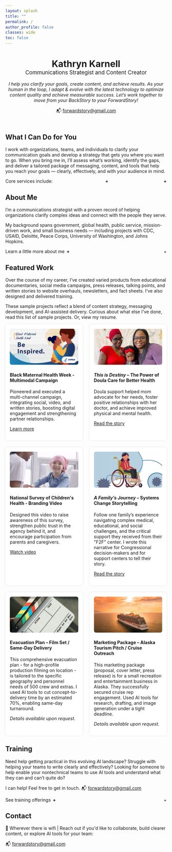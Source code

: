 ```yaml
---
layout: splash
title: ""
permalink: /
author_profile: false
classes: wide
toc: false
---
```

<style>
/* ===========================
   Universal expander behavior
   =========================== */
.expander summary {
  display: flex;                 /* push right icon all the way right */
  align-items: center;
  gap: .4rem;
  cursor: pointer;
  list-style: none;
}
.expander summary::-webkit-details-marker { display: none; }

/* Right-aligned icon for ALL expanders */
.expander summary::after { content: "+"; margin-left: auto; }
.expander[open] summary::after { content: "–"; }

/* Left inline plus (next to the label text) */
.expander .plus { font-weight: 700; }

/* ===========================
   Services spacing
   =========================== */
#services .service-list {
  margin: 1rem 0 1rem 1.5rem;   /* space above & below list */
  padding-left: .5rem;
  font-size: .95rem;
  line-height: 1.55;
}
#services .service-list li + li { margin-top: .75rem; }
#services .exp-note { margin-top: 1rem; }

/* ===========================
   Training spacing
   =========================== */
#training .training-list {
  margin: 1rem 0 0 1.5rem;      /* space above list */
  padding-left: .5rem;
  font-size: .95rem;
  line-height: 1.55;
}
#training .training-list li { margin-bottom: .75rem; }

/* ===========================
   (Optional) tiny top margin when open for About
   =========================== */
#about #about-expander[open] { margin-top: .5rem; }

/* ===========================
   Force right-justified +/– specifically for Services
   =========================== */
#services-expander > summary {
  display: flex !important; 
  align-items: center; 
  gap: .4rem; 
}
#services-expander > summary::after {
  content: "+" !important; 
  margin-left: auto; 
  font-weight: 700;
}
#services-expander[open] > summary::after {
  content: "–" !important; 
}
/* ===== Force right-justified +/– specifically for Services ===== */
#services-expander > summary {
  display: flex !important;           /* ensure flex, not inline/list-item */
  align-items: center !important;
  justify-content: space-between !important;  /* push icon to far right */
  width: 100% !important;                      /* give room for the right icon */
}

#services-expander > summary::after {
  content: "+" !important;             /* show right-side + when closed */
  display: inline-block !important;
  margin-left: .5rem !important;
  font-weight: 700;
}

#services-expander[open] > summary::after {
  content: "–" !important;             /* flip to – when open */
}
</style>



<!-- Hero Section -->
<header class="hero">
  <h1 style="margin-bottom: 0;">Kathryn Karnell</h1>
  <p style="font-size: 1.2em; margin-top: 0;">
    Communications Strategist and Content Creator
  </p>
  <p><em>I help you clarify your goals, create content, and achieve results. As your human in the loop, I adapt & evolve with the latest technology to optimize content quality and achieve measurable success.
  Let’s work together to move from your BackStory to your ForwardStory!</em></p>
<p>📬 <a href="mailto:forwardstory@gmail.com">forwardstory@gmail.com</a></p>
</header>

<!-- Navigation Links -->
<nav class="jump-links">
<!-- What I Do -->
<section id="services">
  <h2>What I Can Do for You</h2>

  <p>
    I work with organizations, teams, and individuals to clarify your communication goals and develop a strategy that gets you where you want to go.
    When you bring me in, I’ll assess what’s working, identify the gaps, and deliver a tailored package of messaging, content, and tools that help you reach your goals — clearly, effectively, and with your audience in mind.
  </p>

  <details class="expander" id="services-expander">
    <summary>Core services include: <span class="plus" aria-hidden="true">+</span></summary>

    <ul class="service-list">
      <li><strong>🟣 Content Strategy &amp; Planning</strong> — I’ll review your content ecosystem, audit what's working, and develop a roadmap to align content with your brand and audience needs.</li>
      <li><strong>🟣 Messaging &amp; Content Packages</strong> — Marketing materials, website content, newsletters, executive messaging, campaign copy, or storytelling frameworks — all tailored to your voice, audience, and goals.</li>
      <li><strong>🟣 AI Integration &amp; Team Training</strong> — Many workplaces feel pressure to use AI without a clear path. I help teams build literacy, pick the right tools, and use AI to create better, more efficient content — with intention, not urgency.</li>
    </ul>

    <p class="exp-note"><em>Need something not listed here? Let’s talk – I shape my services around your real needs.</em></p>
  </details>
</section>


<!-- About -->
<section id="about">
  <h2>About Me</h2>

  <p>I’m a communications strategist with a proven record of helping organizations clarify complex ideas and connect with the people they serve.</p>

  <p>My background spans government, global health, public service, mission-driven work, and small business needs — including projects with CDC, USAID, Deloitte, Peace Corps, University of Washington, and Johns Hopkins.</p>

  <details class="expander" id="about-expander">
    <summary>Learn a little more about me <span class="plus" aria-hidden="true">+</span></summary>

    <p>I’ve worked across six countries and three continents, always focused on making communication more effective, accessible, and meaningful.</p>

    <p>I’ve helped teams define their core messages, write for multiple audiences, and manage the content needed for newsletters, websites, and campaigns. I’ve also led training sessions and supported teams as they adapt to organizational needs or new tools — like AI — to improve their workflows and outcomes.</p>

    <p>I don’t overpromise. I help you figure out what’s essential, what’s working, and what needs to change — then I help you do something about it.</p>
  </details>
</section>


<!-- Featured Work -->
<section id="portfolio">
<h2>Featured Work</h2>
<p>Over the course of my career, I’ve created varied products from educational documentaries, social media campaigns, press releases, talking points, and written stories to website overhauls, newsletters, and fact sheets. I’ve also designed and delivered training.

These sample projects reflect a blend of content strategy, messaging development, and AI-assisted delivery. Curious about what else I've done, read this list of sample projects. Or, view my resume.</p>

<div class="card-grid" style="display: flex; flex-wrap: wrap; justify-content: space-between; gap: 1.5em;">

  <!-- Card 1 -->
  <div class="card" style="flex: 1 1 calc(33% - 1em); box-shadow: 0 0 5px rgba(0,0,0,0.1); border-radius: 8px; overflow: hidden; background: #fff; padding: 1em;">
    <img src="/assets/images/be-inspired-facebook.jpg" alt="Black Maternal Health Week thumbnail" style="width: 100%; border-radius: 6px;">
    <h4>Black Maternal Health Week - Multimodal Campaign</h4>
    <p>Pioneered and executed a multi-channel campaign, integrating social, video, and written stories, boosting digital engagement and strengthening partner relationships.</p>
    <p><a href="#">Learn more</a></p>
  </div>

  <!-- Card 2 -->
  <div class="card" style="flex: 1 1 calc(33% - 1em); box-shadow: 0 0 5px rgba(0,0,0,0.1); border-radius: 8px; overflow: hidden; background: #fff; padding: 1em;">
    <img src="/assets/images/Destiny600X315.jpg" alt="Doula story thumbnail" style="width: 100%; border-radius: 6px;">
    <h4><em>This is Destiny</em> – The Power of Doula Care for Better Health</h4>
    <p>Doula support helped mom advocate for her needs, foster positive relationships with her doctor, and achieve improved physical and mental health.</p>
    <p><a href="#">Read the story</a></p>
  </div>

  <!-- Card 3 -->
  <div class="card" style="flex: 1 1 calc(33% - 1em); box-shadow: 0 0 5px rgba(0,0,0,0.1); border-radius: 8px; overflow: hidden; background: #fff; padding: 1em;">
    <img src="/assets/images/NSCH1200X630.jpg" alt="NSCH thumbnail" style="width: 100%; border-radius: 6px;">
    <h4>National Survey of Children's Health - Branding Video</h4>
    <p>Designed this video to raise awareness of this survey, strengthen public trust in the agency behind it, and encourage participation from parents and caregivers.</p>
    <p><a href="#">Watch video</a></p>
  </div>

  <!-- Card 4 -->
  <div class="card" style="flex: 1 1 calc(33% - 1em); box-shadow: 0 0 5px rgba(0,0,0,0.1); border-radius: 8px; overflow: hidden; background: #fff; padding: 1em;">
    <img src="/assets/images/F2F1200X630.jpg" alt="Family's Journey thumbnail" style="width: 100%; border-radius: 6px;">
    <h4><em>A Family’s Journey</em> – Systems Change Storytelling</h4>
    <p>Follow one family’s experience navigating complex medical, educational, and social challenges, and the critical support they received from their "F2F" center. I wrote this narrative for Congressional decision-makers and for support centers to tell their story.</p>
    <p><a href="#">Read the story</a></p>
  </div>

  <!-- Card 5 -->
  <div class="card" style="flex: 1 1 calc(33% - 1em); box-shadow: 0 0 5px rgba(0,0,0,0.1); border-radius: 8px; overflow: hidden; background: #fff; padding: 1em;">
    <img src="/assets/images/Clapperboard1200X630.jpg" alt="Film clapperboard thumbnail" style="width: 100%; border-radius: 6px;">
    <h4>Evacuation Plan – Film Set / Same‑Day Delivery</h4>
    <p>This comprehensive evacuation plan - for a high-profile production filming on location - is tailored to the specific geography and personnel needs of 500 crew and extras. I used AI tools to cut concept-to-delivery time by an estimated 70%, enabling same-day turnaround.</p>
    <p><em>Details available upon request.</em></p>
  </div>

  <!-- Card 6 -->
  <div class="card" style="flex: 1 1 calc(33% - 1em); box-shadow: 0 0 5px rgba(0,0,0,0.1); border-radius: 8px; overflow: hidden; background: #fff; padding: 1em;">
    <img src="/assets/images/Cruiseship1200X630.jpg" alt="Cruise ship thumbnail" style="width: 100%; border-radius: 6px;">
    <h4>Marketing Package – Alaska Tourism Pitch / Cruise Outreach</h4>
    <p>This marketing package (proposal, cover letter, press release) is for a small recreation and entertainment business in Alaska. They successfully secured cruise rep engagement. Used AI tools for research, drafting, and image generation under a tight deadline.</p>
    <p><em>Details available upon request.</em></p>
  </div>

</div>

</section>




<!-- Training -->
<section id="training">
  <h2>Training</h2>

  <p>Need help getting practical in this evolving AI landscape? Struggle with helping your teams to write clearly and effectively? Looking for someone to help enable your nontechnical teams to use AI tools and understand what they can and can’t quite do?</p>

  <p>I can help! Feel free to get in touch. 📬 <a href="mailto:forwardstory@gmail.com">forwardstory@gmail.com</a></p>

  <details class="expander" id="training-expander">
    <summary>See training offerings <span class="plus" aria-hidden="true">+</span></summary>

    <ul class="training-list">
      <li>
        <strong>🟣 Write It Clearly: Training for Teams (with AI-Enhanced Support)</strong> — Helps teams write clearly and confidently — with or without AI tools. You’ll learn how to turn complex ideas into accessible, actionable content, and how to use GenAI to support your process, not replace it.
      </li>
      <li>
        <strong>🟣 Storytelling: Craft Messages That Stick, Scale, and Inspire</strong> — Helps teams and individuals bring their mission, products, or services to life with compelling, structured stories. You’ll learn how to connect messaging to audience needs, organize your ideas for clarity and flow, and use GenAI to prototype content quickly — without losing your voice. Whether you're building a brand, launching a campaign, or briefing leadership, the right story drives understanding and engagement.
      </li>
      <li>
        <strong>🟣 AI-Literacy for Nontechnical Teams: Be the Human in the Loop</strong> — Plain-language overview of generative AI, what it’s good at (and not), and how to use it thoughtfully in daily work. You’ll walk away with a practical, no-hype understanding of where these tools fit in your work.
      </li>
    </ul>
  </details>
</section>


<!-- Contact -->
<section id="contact">
<h2>Contact</h2>
<p>📍 Wherever there is wifi | Reach out if you'd like to collaborate, build clearer content, or explore AI tools for your team:</p>  
<p>📬 <a href="mailto:forwardstory@gmail.com">forwardstory@gmail.com</a></p>
</section>
